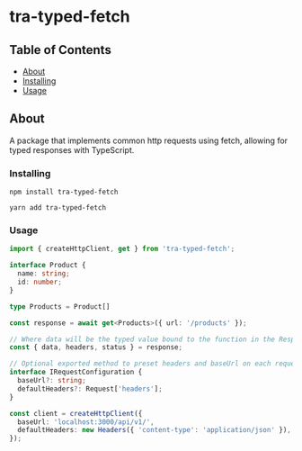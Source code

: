 # tra-typed-fetch

## Table of Contents

- [About](#about)
- [Installing](#installing)
- [Usage](#installing)

## About <a name = "about"></a>

A package that implements common http requests using fetch, allowing for typed responses with TypeScript.

### Installing <a name = "installing"></a>

`npm install tra-typed-fetch`

`yarn add tra-typed-fetch`

### Usage <a name = "usage"></a>

```ts
import { createHttpClient, get } from 'tra-typed-fetch';

interface Product {
  name: string;
  id: number;
}

type Products = Product[]

const response = await get<Products>({ url: '/products' });

// Where data will be the typed value bound to the function in the Response
const { data, headers, status } = response;

// Optional exported method to preset headers and baseUrl on each request
interface IRequestConfiguration {
  baseUrl?: string;
  defaultHeaders?: Request['headers'];
}

const client = createHttpClient({
  baseUrl: 'localhost:3000/api/v1/',
  defaultHeaders: new Headers({ 'content-type': 'application/json' }),
});
```
